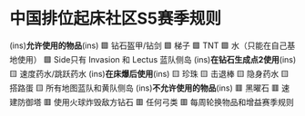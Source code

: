 # 中国排位起床社区S5赛季规则

(ins)**允许使用的物品**(ins)
🟩 钻石盔甲/钻剑
🟩 梯子
🟩 TNT
🟩 水（只能在自己基地使用）
🟩 Side只有 Invasion 和 Lectus 蓝队侧岛
(ins)**在钻石生成点2使用**(ins)
🟨 速度药水/跳跃药水
(ins)**在床爆后使用**(ins)
🟨 珍珠
🟨 击退棒
🟨 隐身药水
🟨 搭路蛋
🟨 所有地图蓝队和黄队侧岛
(ins)**不允许使用的物品**(ins)
🟥 黑曜石
🟥 速建防御塔
🟥 使用火球炸毁敌方钻石
🟥 任何弓类
🟥 每周轮换物品和增益赛季规则

